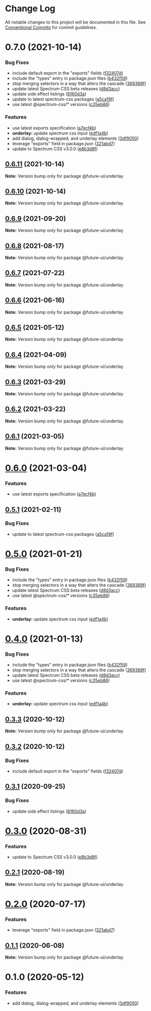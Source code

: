 # Change Log

All notable changes to this project will be documented in this file.
See [Conventional Commits](https://conventionalcommits.org) for commit guidelines.

# 0.7.0 (2021-10-14)


### Bug Fixes

* include default export in the "exports" fields ([f32407d](https://github.com/adobe/spectrum-web-components/commit/f32407d7bbfd18e72c35b6f27740549e79957858))
* include the "types" entry in package.json files ([b432f59](https://github.com/adobe/spectrum-web-components/commit/b432f5982b3b79f80af12f6d0312cbe2285e608b))
* stop merging selectors in a way that alters the cascade ([369388f](https://github.com/adobe/spectrum-web-components/commit/369388f8cc147543891087991c569f849ddb9b38))
* update latest Spectrum CSS beta releases ([d8d3acc](https://github.com/adobe/spectrum-web-components/commit/d8d3acc86de31e58219db6ba2a9d045b83cbe103))
* update side effect listings ([8160d3a](https://github.com/adobe/spectrum-web-components/commit/8160d3ab2c4f5ea11ac40897a5cf1fdaa357f4a8))
* update to latest spectrum-css packages ([a5ca19f](https://github.com/adobe/spectrum-web-components/commit/a5ca19f67d5b3f0951667c4441d4d977bf1e0937))
* use latest @spectrum-css/* versions ([c35eb86](https://github.com/adobe/spectrum-web-components/commit/c35eb86defd89a0c36b5ea186f6d40f20851b5e5))


### Features

* use latest exports specification ([a7ecf4b](https://github.com/adobe/spectrum-web-components/commit/a7ecf4b6da7996f36a8a89f62cc2384709497008))
* **underlay:** update spectrum css input ([edf1a4b](https://github.com/adobe/spectrum-web-components/commit/edf1a4b780b83b99ae054fad7d547fba99c2c7dc))
* add dialog, dialog-wrapped, and underlay elements ([3df9050](https://github.com/adobe/spectrum-web-components/commit/3df9050f65bd3a95f9b986aa728cfc1a2eaee432))
* leverage "exports" field in package.json ([321abd7](https://github.com/adobe/spectrum-web-components/commit/321abd7b7e78ccd9157cff75a1fa3dbd06e81f79))
* update to Spectrum CSS v3.0.0 ([e8b3d8f](https://github.com/adobe/spectrum-web-components/commit/e8b3d8f75c77c04b4d7af126b91b0f6ad2a40742))





## [0.6.11](https://github.com/adobe/spectrum-web-components/compare/@future-ui/underlay@0.6.9...@future-ui/underlay@0.6.11) (2021-10-14)

**Note:** Version bump only for package @future-ui/underlay

## [0.6.10](https://github.com/adobe/spectrum-web-components/compare/@future-ui/underlay@0.6.9...@future-ui/underlay@0.6.10) (2021-10-14)

**Note:** Version bump only for package @future-ui/underlay

## [0.6.9](https://github.com/adobe/spectrum-web-components/compare/@future-ui/underlay@0.6.8...@future-ui/underlay@0.6.9) (2021-09-20)

**Note:** Version bump only for package @future-ui/underlay

## [0.6.8](https://github.com/adobe/spectrum-web-components/compare/@future-ui/underlay@0.6.7...@future-ui/underlay@0.6.8) (2021-08-17)

**Note:** Version bump only for package @future-ui/underlay

## [0.6.7](https://github.com/adobe/spectrum-web-components/compare/@future-ui/underlay@0.6.6...@future-ui/underlay@0.6.7) (2021-07-22)

**Note:** Version bump only for package @future-ui/underlay

## [0.6.6](https://github.com/adobe/spectrum-web-components/compare/@future-ui/underlay@0.6.5...@future-ui/underlay@0.6.6) (2021-06-16)

**Note:** Version bump only for package @future-ui/underlay

## [0.6.5](https://github.com/adobe/spectrum-web-components/compare/@future-ui/underlay@0.6.4...@future-ui/underlay@0.6.5) (2021-05-12)

**Note:** Version bump only for package @future-ui/underlay

## [0.6.4](https://github.com/adobe/spectrum-web-components/compare/@future-ui/underlay@0.6.3...@future-ui/underlay@0.6.4) (2021-04-09)

**Note:** Version bump only for package @future-ui/underlay

## [0.6.3](https://github.com/adobe/spectrum-web-components/compare/@future-ui/underlay@0.6.2...@future-ui/underlay@0.6.3) (2021-03-29)

**Note:** Version bump only for package @future-ui/underlay

## [0.6.2](https://github.com/adobe/spectrum-web-components/compare/@future-ui/underlay@0.6.1...@future-ui/underlay@0.6.2) (2021-03-22)

**Note:** Version bump only for package @future-ui/underlay

## [0.6.1](https://github.com/adobe/spectrum-web-components/compare/@future-ui/underlay@0.6.0...@future-ui/underlay@0.6.1) (2021-03-05)

**Note:** Version bump only for package @future-ui/underlay

# [0.6.0](https://github.com/adobe/spectrum-web-components/compare/@future-ui/underlay@0.5.1...@future-ui/underlay@0.6.0) (2021-03-04)

### Features

-   use latest exports specification ([a7ecf4b](https://github.com/adobe/spectrum-web-components/commit/a7ecf4b6da7996f36a8a89f62cc2384709497008))

## [0.5.1](https://github.com/adobe/spectrum-web-components/compare/@future-ui/underlay@0.5.0...@future-ui/underlay@0.5.1) (2021-02-11)

### Bug Fixes

-   update to latest spectrum-css packages ([a5ca19f](https://github.com/adobe/spectrum-web-components/commit/a5ca19f67d5b3f0951667c4441d4d977bf1e0937))

# [0.5.0](https://github.com/adobe/spectrum-web-components/compare/@future-ui/underlay@0.3.3...@future-ui/underlay@0.5.0) (2021-01-21)

### Bug Fixes

-   include the "types" entry in package.json files ([b432f59](https://github.com/adobe/spectrum-web-components/commit/b432f5982b3b79f80af12f6d0312cbe2285e608b))
-   stop merging selectors in a way that alters the cascade ([369388f](https://github.com/adobe/spectrum-web-components/commit/369388f8cc147543891087991c569f849ddb9b38))
-   update latest Spectrum CSS beta releases ([d8d3acc](https://github.com/adobe/spectrum-web-components/commit/d8d3acc86de31e58219db6ba2a9d045b83cbe103))
-   use latest @spectrum-css/\* versions ([c35eb86](https://github.com/adobe/spectrum-web-components/commit/c35eb86defd89a0c36b5ea186f6d40f20851b5e5))

### Features

-   **underlay:** update spectrum css input ([edf1a4b](https://github.com/adobe/spectrum-web-components/commit/edf1a4b780b83b99ae054fad7d547fba99c2c7dc))

# [0.4.0](https://github.com/adobe/spectrum-web-components/compare/@future-ui/underlay@0.3.3...@future-ui/underlay@0.4.0) (2021-01-13)

### Bug Fixes

-   include the "types" entry in package.json files ([b432f59](https://github.com/adobe/spectrum-web-components/commit/b432f5982b3b79f80af12f6d0312cbe2285e608b))
-   stop merging selectors in a way that alters the cascade ([369388f](https://github.com/adobe/spectrum-web-components/commit/369388f8cc147543891087991c569f849ddb9b38))
-   update latest Spectrum CSS beta releases ([d8d3acc](https://github.com/adobe/spectrum-web-components/commit/d8d3acc86de31e58219db6ba2a9d045b83cbe103))
-   use latest @spectrum-css/\* versions ([c35eb86](https://github.com/adobe/spectrum-web-components/commit/c35eb86defd89a0c36b5ea186f6d40f20851b5e5))

### Features

-   **underlay:** update spectrum css input ([edf1a4b](https://github.com/adobe/spectrum-web-components/commit/edf1a4b780b83b99ae054fad7d547fba99c2c7dc))

## [0.3.3](https://github.com/adobe/spectrum-web-components/compare/@future-ui/underlay@0.3.2...@future-ui/underlay@0.3.3) (2020-10-12)

**Note:** Version bump only for package @future-ui/underlay

## [0.3.2](https://github.com/adobe/spectrum-web-components/compare/@future-ui/underlay@0.3.1...@future-ui/underlay@0.3.2) (2020-10-12)

### Bug Fixes

-   include default export in the "exports" fields ([f32407d](https://github.com/adobe/spectrum-web-components/commit/f32407d7bbfd18e72c35b6f27740549e79957858))

## [0.3.1](https://github.com/adobe/spectrum-web-components/compare/@future-ui/underlay@0.3.0...@future-ui/underlay@0.3.1) (2020-09-25)

### Bug Fixes

-   update side effect listings ([8160d3a](https://github.com/adobe/spectrum-web-components/commit/8160d3ab2c4f5ea11ac40897a5cf1fdaa357f4a8))

# [0.3.0](https://github.com/adobe/spectrum-web-components/compare/@future-ui/underlay@0.2.1...@future-ui/underlay@0.3.0) (2020-08-31)

### Features

-   update to Spectrum CSS v3.0.0 ([e8b3d8f](https://github.com/adobe/spectrum-web-components/commit/e8b3d8f75c77c04b4d7af126b91b0f6ad2a40742))

## [0.2.1](https://github.com/adobe/spectrum-web-components/compare/@future-ui/underlay@0.2.0...@future-ui/underlay@0.2.1) (2020-08-19)

**Note:** Version bump only for package @future-ui/underlay

# [0.2.0](https://github.com/adobe/spectrum-web-components/compare/@future-ui/underlay@0.1.1...@future-ui/underlay@0.2.0) (2020-07-17)

### Features

-   leverage "exports" field in package.json ([321abd7](https://github.com/adobe/spectrum-web-components/commit/321abd7b7e78ccd9157cff75a1fa3dbd06e81f79))

## [0.1.1](https://github.com/adobe/spectrum-web-components/compare/@future-ui/underlay@0.1.0...@future-ui/underlay@0.1.1) (2020-06-08)

**Note:** Version bump only for package @future-ui/underlay

# 0.1.0 (2020-05-12)

### Features

-   add dialog, dialog-wrapped, and underlay elements ([3df9050](https://github.com/adobe/spectrum-web-components/commit/3df9050f65bd3a95f9b986aa728cfc1a2eaee432))
